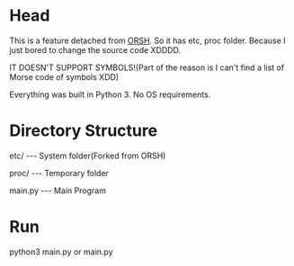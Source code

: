 # Head
This is a feature detached from <a href="https://github.com/shuairuan/orsh">ORSH</a>. So it has etc, proc folder. Because I just bored to change the source code XDDDD.

IT DOESN'T SUPPORT SYMBOLS!(Part of the reason is I can't find a list of Morse code of symbols XDD)

Everything was built in Python 3.
No OS requirements.
# Directory Structure
etc/ --- System folder(Forked from ORSH)

proc/ --- Temporary folder

main.py --- Main Program
# Run
python3 main.py or main.py
